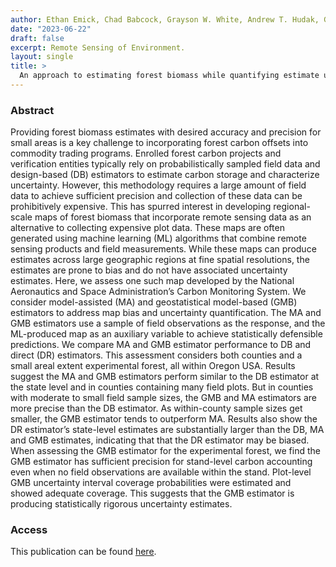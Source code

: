 ```yaml
---
author: Ethan Emick, Chad Babcock, Grayson W. White, Andrew T. Hudak, Grant M. Domke, and Andrew O. Finley
date: "2023-06-22"
draft: false
excerpt: Remote Sensing of Environment.
layout: single
title: >
  An approach to estimating forest biomass while quantifying estimate uncertainty and correcting bias in machine learning maps
---
```


### Abstract

Providing forest biomass estimates with desired accuracy and precision for small areas is a key challenge to
incorporating forest carbon offsets into commodity trading programs. Enrolled forest carbon projects and 
verification entities typically rely on probabilistically sampled field data and design-based (DB) estimators to 
estimate carbon storage and characterize uncertainty. However, this methodology requires a large amount of field
data to achieve sufficient precision and collection of these data can be prohibitively expensive. This has spurred
interest in developing regional-scale maps of forest biomass that incorporate remote sensing data as an 
alternative to collecting expensive plot data. These maps are often generated using machine learning (ML) algorithms
that combine remote sensing products and field measurements. While these maps can produce estimates across
large geographic regions at fine spatial resolutions, the estimates are prone to bias and do not have associated
uncertainty estimates. Here, we assess one such map developed by the National Aeronautics and Space 
Administration’s Carbon Monitoring System. We consider model-assisted (MA) and geostatistical model-based
(GMB) estimators to address map bias and uncertainty quantification. The MA and GMB estimators use a sample
of field observations as the response, and the ML-produced map as an auxiliary variable to achieve statistically
defensible predictions. We compare MA and GMB estimator performance to DB and direct (DR) estimators.
This assessment considers both counties and a small areal extent experimental forest, all within
Oregon USA. Results suggest the MA and GMB estimators perform similar to the DB estimator at the state level
and in counties containing many field plots. But in counties with moderate to small field sample sizes, the GMB
and MA estimators are more precise than the DB estimator. As within-county sample sizes get smaller, the GMB
estimator tends to outperform MA. Results also show the DR estimator’s state-level estimates are substantially
larger than the DB, MA and GMB estimates, indicating that that the DR estimator may be biased. When assessing
the GMB estimator for the experimental forest, we find the GMB estimator has sufficient precision for stand-level
carbon accounting even when no field observations are available within the stand. Plot-level GMB uncertainty
interval coverage probabilities were estimated and showed adequate coverage. This suggests that the GMB
estimator is producing statistically rigorous uncertainty estimates.

### Access

This publication can be found [here](https://www.sciencedirect.com/science/article/pii/S0034425723002298).


